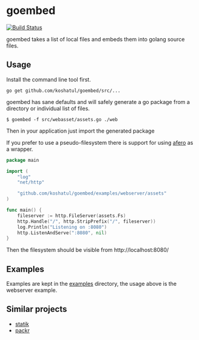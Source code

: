 # goembed

[![Build Status](https://travis-ci.org/koshatul/goembed.svg?branch=master)](https://travis-ci.org/koshatul/goembed)

goembed takes a list of local files and embeds them into golang source files.

## Usage

Install the command line tool first.

	go get github.com/koshatul/goembed/src/...

goembed has sane defaults and will safely generate a go package from a directory or individual list of files.

    $ goembed -f src/webasset/assets.go ./web

Then in your application just import the generated package

If you prefer to use a pseudo-filesystem there is support for using [afero](https://github.com/spf13/afero) as a wrapper.

~~~ go
package main

import (
	"log"
	"net/http"

	"github.com/koshatul/goembed/examples/webserver/assets"
)

func main() {
	fileserver := http.FileServer(assets.Fs)
	http.Handle("/", http.StripPrefix("/", fileserver))
	log.Println("Listening on :8080")
	http.ListenAndServe(":8080", nil)
}
~~~

Then the filesystem should be visible from http://localhost:8080/

## Examples

Examples are kept in the [examples](https://github.com/koshatul/goembed/tree/master/examples) directory, the usage above is the webserver example.

## Similar projects

- [statik](https://github.com/rakyll/statik)
- [packr](https://github.com/gobuffalo/packr)
